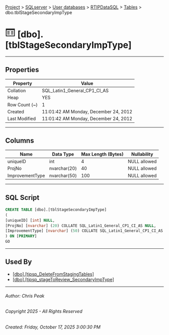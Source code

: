 #### 

[Project](../../../../index.md) > [SQLserver](../../../index.md) > [User databases](../../index.md) > [RTIPDataSQL](../index.md) > [Tables](Tables.md) > dbo.tblStageSecondaryImpType

# ![Tables](../../../../Images/Table32.png) [dbo].[tblStageSecondaryImpType]

---

## <a name="#properties"></a>Properties

| Property | Value |
|---|---|
| Collation | SQL_Latin1_General_CP1_CI_AS |
| Heap | YES |
| Row Count (~) | 1 |
| Created | 11:01:42 AM Monday, December 24, 2012 |
| Last Modified | 11:01:42 AM Monday, December 24, 2012 |


---

## <a name="#columns"></a>Columns

| Name | Data Type | Max Length (Bytes) | Nullability |
|---|---|---|---|
| uniqueID | int | 4 | NULL allowed |
| ProjNo | nvarchar(20) | 40 | NULL allowed |
| ImprovementType | nvarchar(50) | 100 | NULL allowed |


---

## <a name="#sqlscript"></a>SQL Script

```sql
CREATE TABLE [dbo].[tblStageSecondaryImpType]
(
[uniqueID] [int] NULL,
[ProjNo] [nvarchar] (20) COLLATE SQL_Latin1_General_CP1_CI_AS NULL,
[ImprovementType] [nvarchar] (50) COLLATE SQL_Latin1_General_CP1_CI_AS NULL
) ON [PRIMARY]
GO

```


---

## <a name="#usedby"></a>Used By

* [[dbo].[tipsp_DeleteFromStagingTables]](../Programmability/Stored_Procedures/dbo_tipsp_DeleteFromStagingTables.md)
* [[dbo].[tipsp_stageToReview_SecondaryImpType]](../Programmability/Stored_Procedures/dbo_tipsp_stageToReview_SecondaryImpType.md)


---

###### Author:  Chris Peak

###### Copyright 2025 - All Rights Reserved

###### Created: Friday, October 17, 2025 3:00:30 PM

